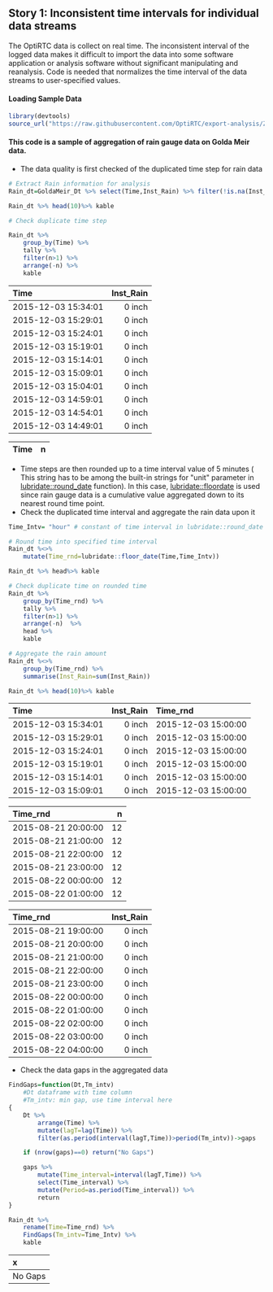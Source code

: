 ## Story 1: Inconsistent time intervals for individual data streams

The OptiRTC data is collect on real time. The inconsistent interval of the logged data makes it difficult to import the data into some software application or analysis software without significant manipulating and reanalysis. Code is needed that normalizes the time interval of the data streams to user-specified values.

#### Loading Sample Data

```R
library(devtools)
source_url("https://raw.githubusercontent.com/OptiRTC/export-analysis/ZyuAFD-patch-1/Data/Loading%20Sample%20Data.R?token=AKLn5qtCQw2wdWyFj7-K_iBfF_SC7qI1ks5acIeYwA%3D%3D")
```

#### This code is a sample of aggregation of rain gauge data on Golda Meir data.

* The data quality is first checked of the duplicated time step for rain data

```R
# Extract Rain information for analysis
Rain_dt=GoldaMeir_Dt %>% select(Time,Inst_Rain) %>% filter(!is.na(Inst_Rain))

Rain_dt %>% head(10)%>% kable

# Check duplicate time step

Rain_dt %>% 
    group_by(Time) %>% 
    tally %>% 
    filter(n>1) %>% 
    arrange(-n) %>% 
    kable
```

| Time | Inst\_Rain |
| :--- | ---: |
| 2015-12-03 15:34:01 | 0 inch |
| 2015-12-03 15:29:01 | 0 inch |
| 2015-12-03 15:24:01 | 0 inch |
| 2015-12-03 15:19:01 | 0 inch |
| 2015-12-03 15:14:01 | 0 inch |
| 2015-12-03 15:09:01 | 0 inch |
| 2015-12-03 15:04:01 | 0 inch |
| 2015-12-03 14:59:01 | 0 inch |
| 2015-12-03 14:54:01 | 0 inch |
| 2015-12-03 14:49:01 | 0 inch |

| Time | n |
| :--- | ---: |


* Time steps are then rounded up to a time interval value of 5 minutes \( This string has to be among the built-in strings for "unit" parameter in [lubridate::round\_date](https://github.com/tidyverse/lubridate/blob/master/R/round.r) function\). In this case, [lubridate::floordate](https://github.com/tidyverse/lubridate/blob/master/R/round.r) is used since rain gauge data is a cumulative value aggregated down to its nearest round time point.
* Check the duplicated time interval and aggregate the rain data upon it

```R
Time_Intv= "hour" # constant of time interval in lubridate::round_date function

# Round time into specified time interval
Rain_dt %<>% 
    mutate(Time_rnd=lubridate::floor_date(Time,Time_Intv))

Rain_dt %>% head%>% kable

# Check duplicate time on rounded time 
Rain_dt %>% 
    group_by(Time_rnd) %>% 
    tally %>% 
    filter(n>1) %>% 
    arrange(-n)  %>% 
    head %>% 
    kable

# Aggregate the rain amount 
Rain_dt %<>% 
    group_by(Time_rnd) %>% 
    summarise(Inst_Rain=sum(Inst_Rain))

Rain_dt %>% head(10)%>% kable
```

| Time | Inst\_Rain | Time\_rnd |
| :--- | ---: | :--- |
| 2015-12-03 15:34:01 | 0 inch | 2015-12-03 15:00:00 |
| 2015-12-03 15:29:01 | 0 inch | 2015-12-03 15:00:00 |
| 2015-12-03 15:24:01 | 0 inch | 2015-12-03 15:00:00 |
| 2015-12-03 15:19:01 | 0 inch | 2015-12-03 15:00:00 |
| 2015-12-03 15:14:01 | 0 inch | 2015-12-03 15:00:00 |
| 2015-12-03 15:09:01 | 0 inch | 2015-12-03 15:00:00 |

| Time\_rnd | n |
| :--- | ---: |
| 2015-08-21 20:00:00 | 12 |
| 2015-08-21 21:00:00 | 12 |
| 2015-08-21 22:00:00 | 12 |
| 2015-08-21 23:00:00 | 12 |
| 2015-08-22 00:00:00 | 12 |
| 2015-08-22 01:00:00 | 12 |

| Time\_rnd | Inst\_Rain |
| :--- | ---: |
| 2015-08-21 19:00:00 | 0 inch |
| 2015-08-21 20:00:00 | 0 inch |
| 2015-08-21 21:00:00 | 0 inch |
| 2015-08-21 22:00:00 | 0 inch |
| 2015-08-21 23:00:00 | 0 inch |
| 2015-08-22 00:00:00 | 0 inch |
| 2015-08-22 01:00:00 | 0 inch |
| 2015-08-22 02:00:00 | 0 inch |
| 2015-08-22 03:00:00 | 0 inch |
| 2015-08-22 04:00:00 | 0 inch |

* Check the data gaps in the aggregated data

```R
FindGaps=function(Dt,Tm_intv)
    #Dt dataframe with time column
    #Tm_intv: min gap, use time interval here
{
    Dt %>% 
        arrange(Time) %>% 
        mutate(lagT=lag(Time)) %>% 
        filter(as.period(interval(lagT,Time))>period(Tm_intv))->gaps

    if (nrow(gaps)==0) return("No Gaps")

    gaps %>% 
        mutate(Time_interval=interval(lagT,Time)) %>% 
        select(Time_interval) %>% 
        mutate(Period=as.period(Time_interval)) %>% 
        return
}

Rain_dt %>% 
    rename(Time=Time_rnd) %>% 
    FindGaps(Tm_intv=Time_Intv) %>% 
    kable
```

| x |
| :--- |
| No Gaps |



